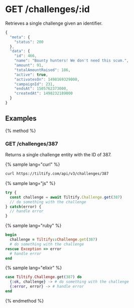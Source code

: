 # GET /challenges/:id

Retrieves a single challenge given an identifier.

```js
{
  "meta": {
    "status": 200
  },
  "data": {
    "id": 466,
    "name": "Bounty hunters! We don't need this scum.",
    "amount": 91,
    "totalAmountRaised": 186,
    "active": true,
    "activatesOn": 1498169329000,
    "campaignId": 231,
    "endsAt": 1505762373000,
    "createdAt": 1498232189000
  }
}
```

## Examples

{% method %}
### GET /challenges/387
Returns a single challenge entity with the ID of 387.

{% sample lang="curl" %}
```bash
curl https://tiltify.com/api/v3/challenges/387
```

{% sample lang="js" %}
```js
try {
  const challenge = await Tiltify.Challenge.get(387)
  // do something with the challenge
} catch(error) {
  // handle error
}
```

{% sample lang="ruby" %}
```ruby
begin
  challenge = Tiltify::Challenge.get(387)
  # do something with the challenge
rescue Exception => error
  # handle error
end
```

{% sample lang="elixir" %}
```elixir
case Tiltify.Challenge.get(387) do
  {:ok, challenge} -> # do something with the challenge
  {:error, error} -> # handle error
end
```

{% endmethod %}
